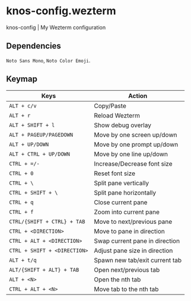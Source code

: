# knos-config.wezterm
knos-config | My Wezterm configuration

## Dependencies
`Noto Sans Mono`, `Noto Color Emoji`.

## Keymap
| Keys                         | Action                         |
|------------------------------|--------------------------------|
| `ALT + c/v`                  | Copy/Paste                     |
| `ALT + r`                    | Reload Wezterm                 |
| `ALT + SHIFT + l`            | Show debug overlay             |
| `ALT + PAGEUP/PAGEDOWN`      | Move by one screen up/down     |
| `ALT + UP/DOWN`              | Move by one prompt up/down     |
| `ALT + CTRL + UP/DOWN`       | Move by one line up/down       |
| `CTRL + =/-`                 | Increase/Decrease font size    |
| `CTRL + 0`                   | Reset font size                |
| `CTRL + \`                   | Split pane vertically          |
| `CTRL + SHIFT + \`           | Split pane horizontally        |
| `CTRL + q`                   | Close current pane             |
| `CTRL + f`                   | Zoom into current pane         |
| `CTRL/{SHIFT + CTRL} + TAB`  | Move to next/previous pane     |
| `CTRL + <DIRECTION>`         | Move to pane in direction      |
| `CTRL + ALT + <DIRECTION>`   | Swap current pane in direction |
| `CTRL + SHIFT + <DIRECTION>` | Adjust pane size in direction  |
| `ALT + t/q`                  | Spawn new tab/exit current tab |
| `ALT/{SHIFT + ALT} + TAB`    | Open next/previous tab         |
| `ALT + <N>`                  | Open the nth tab               |
| `CTRL + ALT + <N>`           | Move tab to the nth tab        |

